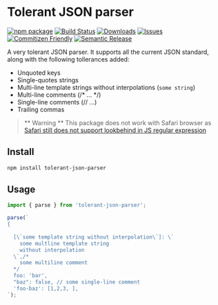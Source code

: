 # Tolerant JSON parser

[![npm package][npm-img]][npm-url]
[![Build Status][build-img]][build-url]
[![Downloads][downloads-img]][downloads-url]
[![Issues][issues-img]][issues-url]
[![Commitizen Friendly][commitizen-img]][commitizen-url]
[![Semantic Release][semantic-release-img]][semantic-release-url]

A very tolerant JSON parser. It supports all the current JSON standard, along with the following tollerances added:

- Unquoted keys
- Single-quotes strings
- Multi-line template strings without interpolations (`some string`)
- Multi-line comments (/\* ... \*/)
- Single-line comments (// ...)
- Trailing commas

> ** Warning **
> This package does not work with Safari browser as [Safari still does not support lookbehind in JS regular expression](https://caniuse.com/js-regexp-lookbehind)

## Install

```bash
npm install tolerant-json-parser
```

## Usage

```ts
import { parse } from 'tolerant-json-parser';

parse(`
{
  
  [\`some template string without interpolation\`]: \`
    some multline template string
    without interpolation
  \`,/*
    some multiline comment
  */
  foo: 'bar',
  "baz": false, // some single-line comment
  'foo-baz': [1,2,3, ],
`);
```

[build-img]: https://github.com/jackardios/tolerant-json-parser/actions/workflows/release.yml/badge.svg
[build-url]: https://github.com/jackardios/tolerant-json-parser/actions/workflows/release.yml
[downloads-img]: https://img.shields.io/npm/dt/tolerant-json-parser
[downloads-url]: https://www.npmtrends.com/tolerant-json-parser
[npm-img]: https://img.shields.io/npm/v/tolerant-json-parser
[npm-url]: https://www.npmjs.com/package/tolerant-json-parser
[issues-img]: https://img.shields.io/github/issues/jackardios/tolerant-json-parser
[issues-url]: https://github.com/jackardios/tolerant-json-parser/issues
[semantic-release-img]: https://img.shields.io/badge/%20%20%F0%9F%93%A6%F0%9F%9A%80-semantic--release-e10079.svg
[semantic-release-url]: https://github.com/semantic-release/semantic-release
[commitizen-img]: https://img.shields.io/badge/commitizen-friendly-brightgreen.svg
[commitizen-url]: http://commitizen.github.io/cz-cli/
